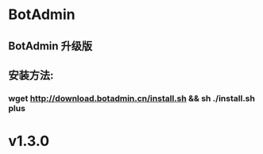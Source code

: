 # BotAdmin
## BotAdmin 升级版
## 安装方法:
### wget http://download.botadmin.cn/install.sh && sh ./install.sh plus
# v1.3.0
